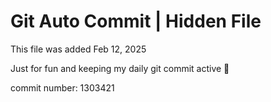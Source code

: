 # Git Auto Commit | Hidden File

This file was added Feb 12, 2025

Just for fun and keeping my daily git commit active 🤪

commit number: 1303421
